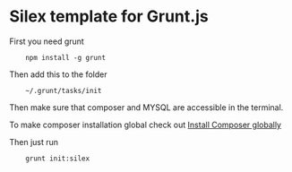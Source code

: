 # Silex template for Grunt.js

First you need grunt
```shell
	npm install -g grunt
```

Then add this to the folder
```shell
	~/.grunt/tasks/init
```


Then make sure that composer and MYSQL are accessible in the terminal.

To make composer installation global check out [Install Composer globally](http://getcomposer.org/doc/00-intro.md#globally)

Then just run
```shell
	grunt init:silex
```